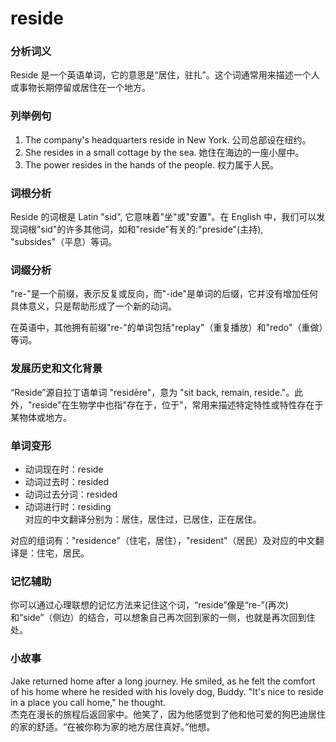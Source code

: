 # reside

### 分析词义

  

Reside 是一个英语单词，它的意思是“居住，驻扎”。这个词通常用来描述一个人或事物长期停留或居住在一个地方。

  

### 列举例句

  

1.  The company's headquarters reside in New York. 公司总部设在纽约。
2.  She resides in a small cottage by the sea. 她住在海边的一座小屋中。
3.  The power resides in the hands of the people. 权力属于人民。

  

### 词根分析

  

Reside 的词根是 Latin "sid", 它意味着"坐"或"安置"。在 English 中，我们可以发现词根"sid"的许多其他词，如和"reside"有关的:"preside"(主持), "subsides"（平息）等词。

  

### 词缀分析

  

"re-"是一个前缀，表示反复或反向，而"-ide"是单词的后缀，它并没有增加任何具体意义，只是帮助形成了一个新的动词。

  

在英语中，其他拥有前缀"re-"的单词包括"replay"（重复播放）和"redo"（重做）等词。

  

### 发展历史和文化背景

  

“Reside”源自拉丁语单词 "residēre"，意为 "sit back, remain, reside."。此外，"reside"在生物学中也指"存在于，位于"，常用来描述特定特性或特性存在于某物体或地方。

  

### 单词变形

  

*   动词现在时：reside
*   动词过去时：resided
*   动词过去分词：resided
*   动词进行时：residing  
    对应的中文翻译分别为：居住，居住过，已居住，正在居住。

  

对应的组词有："residence"（住宅，居住），"resident"（居民）及对应的中文翻译是：住宅，居民。

  

### 记忆辅助

  

你可以通过心理联想的记忆方法来记住这个词，“reside”像是“re-”(再次)和“side”（侧边）的结合，可以想象自己再次回到家的一侧，也就是再次回到住处。

  

### 小故事

  

Jake returned home after a long journey. He smiled, as he felt the comfort of his home where he resided with his lovely dog, Buddy. "It's nice to reside in a place you call home," he thought.  
杰克在漫长的旅程后返回家中。他笑了，因为他感觉到了他和他可爱的狗巴迪居住的家的舒适。“在被你称为家的地方居住真好。”他想。
